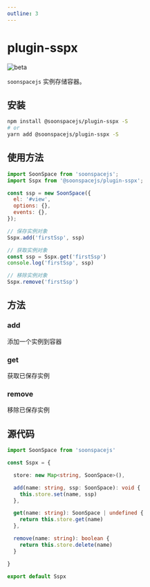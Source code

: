 ```yaml
---
outline: 3
---
```


# plugin-sspx

![beta](https://img.shields.io/npm/v/@soonspacejs/plugin-sspx/latest.svg)

`soonspacejs` 实例存储容器。

## 安装
```bash
npm install @soonspacejs/plugin-sspx -S
# or
yarn add @soonspacejs/plugin-sspx -S
```

## 使用方法
```js {2,10-18}
import SoonSpace from 'soonspacejs';
import Sspx from '@soonspacejs/plugin-sspx';

const ssp = new SoonSpace({
  el: '#view',
  options: {},
  events: {},
});

// 保存实例对象
Sspx.add('firstSsp', ssp)

// 获取实例对象
const ssp = Sspx.get('firstSsp')
console.log('firstSsp', ssp)

// 移除实例对象
Sspx.remove('firstSsp')
```

## 方法

### add
添加一个实例到容器

### get
获取已保存实例

### remove
移除已保存实例

## 源代码
```ts
import SoonSpace from 'soonspacejs'

const Sspx = {

  store: new Map<string, SoonSpace>(),

  add(name: string, ssp: SoonSpace): void {
    this.store.set(name, ssp)
  },

  get(name: string): SoonSpace | undefined {
    return this.store.get(name)
  },

  remove(name: string): boolean {
    return this.store.delete(name)
  }

}

export default Sspx
```
